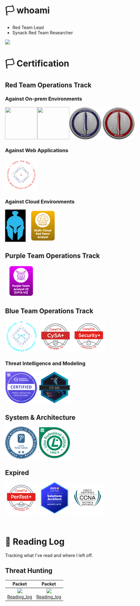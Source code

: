 # 🏳️ whoami
- Red Team Lead  
- Synack Red Team Researcher

<img src="https://tryhackme-badges.s3.amazonaws.com/f3rs3h3n.png" />

<br>

# 🏳️ Certification
## Red Team Operations Track
### Against On-prem Environments
<img width="105" height="105" src="https://api.accredible.com/v1/frontend/credential_website_embed_image/badge/109459517"><img width="105" height="105" src="https://api.accredible.com/v1/frontend/credential_website_embed_image/badge/79200051"><img width="105" height="105" src="./images/CRTL.png"> <img width="105" height="105" src="./images/CRTO.png"> 

### Against Web Applications
<a href="https://academy.hackthebox.com/achievement/badge/f5638147-6c5a-11f0-bcfd-bea50ffe6cb4"><img height="105" src="./images/CWES.png"></a>

### Against Cloud Environments
<img height="105" src="./images/CARTP.png"> <img height="105" src="./images/MCRTA.png">

## Purple Team Operations Track
<img height="105" src="./images/CPTA-V2.png">

## Blue Team Operations Track
<a href="https://academy.hackthebox.com/achievement/badge/e84348e0-a370-11f0-9254-bea50ffe6cb4"><img height="105" src="./images/CDSA.png"></a> <img width="105" height="105" src="./images/CySA+.png"> <img width="105" height="105" src="./images/Security+.png">

### Threat Intelligence and Modeling
<img width="105" height="105" src="./images/ctmp.png"> <img width="105" height="105" src="./images/CTI101.png"> 

## System & Architecture
<img width="105" height="105" src="./images/pcap-31-03.png"> <img width="105" height="105" src="./images/LPI_LPIC2.png">

## Expired  
<img width="105" height="105" src="./images/PenTest+.png"> <img width="105" height="105" src="./images/AWSSAA.png"> <img width="105" height="105" src="./images/CCNA.png">

<br>


# 📖 Reading Log
Tracking what I've read and where I left off.

## Threat Hunting

| Packet | Packet |
|------|------|
| <div align="center"><a href="https://www.packtpub.com/en-us/product/the-foundations-of-threat-hunting-9781803237282"><img width="105" src="https://content.packt.com/_/image/original/B18282/cover_image.jpg"></a><br><a href="./reading_log/The_Fundations_of_Threat_Hunting.md">Reading_log</a></div> | <div align="center"><a href="https://www.packtpub.com/en-us/product/practical-threat-intelligence-and-data-driven-threat-hunting-9781838556372"><img width="105" src="https://content.packt.com/_/image/original/B13376/cover_image.jpg"></a><br><a href="./reading_log/Practical_Threat_Intelligence_and_Data-Driven_Threat_Hunting.md">Reading_log</a></div> |

